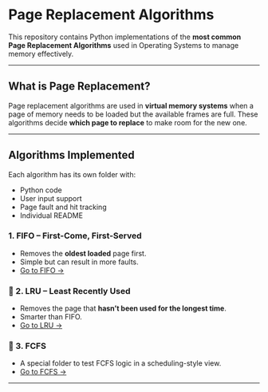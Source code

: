 #  Page Replacement Algorithms 

This repository contains Python implementations of the **most common Page Replacement Algorithms** used in Operating Systems to manage memory effectively.

---

##  What is Page Replacement?

Page replacement algorithms are used in **virtual memory systems** when a page of memory needs to be loaded but the available frames are full. These algorithms decide **which page to replace** to make room for the new one.

---

##  Algorithms Implemented

Each algorithm has its own folder with:

-  Python code
- User input support
-  Page fault and hit tracking
-  Individual README

###  1. FIFO – First-Come, First-Served
- Removes the **oldest loaded** page first.
- Simple but can result in more faults.
- [Go to FIFO →](./Fifo)

### 🔹 2. LRU – Least Recently Used
- Removes the page that **hasn’t been used for the longest time**.
- Smarter than FIFO.
- [Go to LRU →](./LRU)

### 🔹 3. FCFS 
- A special folder to test FCFS logic in a scheduling-style view.
- [Go to FCFS →](./fcfs)

---





